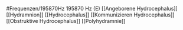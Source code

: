 #Frequenzen/195870Hz
195870 Hz (E)
[[Angeborene Hydrocephalus]]
[[Hydramnion]]
[[Hydrocephalus]]
[[Kommunizieren Hydrocephalus]]
[[Obstruktive Hydrocephalus]]
[[Polyhydramnie]]